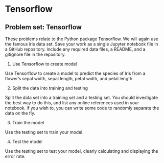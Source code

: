 # Tensorflow

## Problem set: Tensorflow

These problems relate to the Python package Tensorflow. We will again use the famous iris data set. Save your work as a single Jupyter notebook file in a GitHub repository. Include any required data files, a README, and a gitignore file in the repository.

1. Use Tensorflow to create model

Use Tensorflow to create a model to predict the species of Iris from a flower’s sepal width, sepal length, petal width, and petal length.

2. Split the data into training and testing

Split the data set into a training set and a testing set. You should investigate the best way to do this, and list any online references used in your notebook. If you wish to, you can write some code to randomly separate the data on the fly.

3. Train the model

Use the testing set to train your model.

4. Test the model

Use the testing set to test your model, clearly calculating and displaying the error rate.
